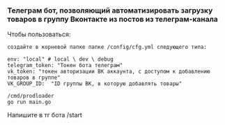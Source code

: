 ### Телеграм бот, позволяющий автоматизировать загрузку товаров в группу Вконтакте из постов из телеграм-канала

Чтобы пользоваться:

```
создайте в корневой папке папке /config/cfg.yml следующего типа:
```

```
env: "local" # local \ dev \ debug
telegram_token: "Токен бота телеграм"
vk_token: "токен авторизации ВК аккаунта, с доступом к добавлению товаров в группе"
VK_GROUP_ID:  "ID группы ВК, в которую добавлять товары"
```

```
/cmd/prodloader
go run main.go
```

Напишите в тг бота /start
